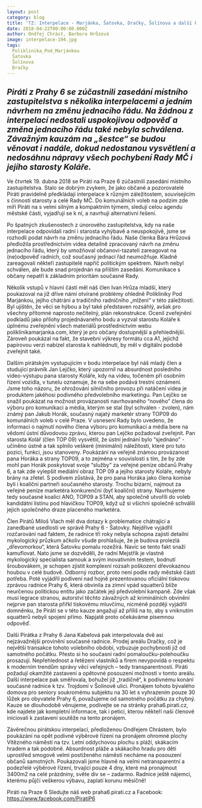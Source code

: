 ```yaml
---
layout: post
category: blog
title: 'TZ: Interpelace - Marjánka, Šatovka, Dračky, Šolínova a další kauzy'
date: 2018-04-22T00:00:00.000Z
author: Ondřej Chrást, Barbora Hrůzová
image: interpelace-194.jpg
tags:
  Poliklinika_Pod_Marjánkou
  Šatovka
  Šolínova
  Dračky
---
```

*Piráti z Prahy 6 se zúčastnili zasedání místního zastupitelstva s několika interpelacemi a jedním návrhem na změnu jednacího řádu. Na žádnou z interpelací nedostali uspokojivou odpověď a změna jednacího řádu také nebyla schválena. Závažným kauzám na „šestce“ se budou věnovat i nadále, dokud nedostanou vysvětlení a nedosáhnu nápravy všech pochybení Rady MČ i jejího starosty Koláře.*
----
Ve čtvrtek 19. dubna 2018 se Piráti na Praze 6 zúčastnili zasedání místního zastupitelstva. Stalo se dobrým zvykem, že jako občané a pozorovatelé Piráti pravidelně předkládají interpelace k různým záležitostem, souvisejícím s činností starosty a celé Rady MČ. Do komunálních voleb na podzim zde míří Piráti na s velmi silným a kompaktním týmem, sledují celou agendu městské části, vyjadřují se k ní, a navrhují alternativní řešení.
 
Po špatných zkušenostech z únorového zastupitelstva, kdy na naše interpelace odpovídali radní i starosta vyhýbavě a neuspokojivě, jsme se rozhodli podat návrh na změnu jednacího řádu. Naše členka Bára Hrůzová předložila prostřednictvím videa detailně zpracovaný návrh na změnu jednacího řádu, který by umožňoval občanovi-tazateli zareagovat na (ne)odpověď radních, což současný jednací řád neumožňuje. Kladně zareagovali někteří zastupitelé napříč politickým spektrem. Návrh nebyl schválen, ale bude snad projednán na příštím zasedání. Komunikace s občany nepatří k základním prioritám současné Rady.
 
Několik vstupů v hlavní části měl náš člen Ivan Hrůza mladší, který poukazoval na již dříve námi otvírané problémy ohledně Polikliniky Pod Marjánkou, jejího chátrání a tradičního radničního „mlžení“ v této záležitosti. Byl ujištěn, že věci se hýbou a byl také představen rozsáhlý, avšak pro všechny přítomné naprosto nečitelný, plán rekonstrukce. Ocenil zveřejnění podkladů jako přílohy projednávaného bodu a vyzval starostu Koláře k úplnému zveřejnění všech materiálů prostřednictvím webu poliklinikamarjanka.com, který je pro občany dostupnější a přehlednější. Zároveň poukázal na fakt, že stavební výkresy formátu cca A1, jejichž papírovou verzi nabízel starosta k nahlédnutí, by měl v digitální podobě zveřejnit také.
 
Dalším pirátským vystupujícím v bodu interpelace byl náš mladý člen a studující právník Jan Lejčko, který upozornil na absurdnost posledního video-výstupu pana starosty Koláře, kdy na videu, točeném při osobním řízení vozidla, v tunelu oznamuje, že na sebe podává trestní oznámení. Jsme toho názoru, že ohrožování silničního provozu při natáčení videa je produktem jakéhosi podivného předvolebního marketingu. Pan Lejčko se snažil poukázat na možnost provázanosti navrhovaného “nového” člena do výboru pro komunikaci a média, kterým se stal (byl schválen - zvolen), nám známý pan Jakub Horák, současný najatý marketér strany TOP09 do komunálních voleb v celé Praze. V usnesení Rady bylo uvedeno, že informaci o najmutí nového člena výboru pro komunikaci a média bere na vědomí ústní důvodovou zprávu, kterou pan Lejčko požadoval zveřejnit. Pan starosta Kolář (člen TOP 09) vysvětlil, že ústní jednání bylo “sjednáno” - učiněno ústně a tak splnilo veškeré (minimální) náležitosti, které pro tuto pozici, funkci, jsou stanoveny. Poukázání na veřejně známou provázanost pana Horáka a strany TOP09, a to zejména v souvislosti s tím, že by zde mohl pan Horák poskytovat svoje “služby” za veřejné peníze občanů Prahy 6, a tak zde vylepšit mediální obraz TOP 09 a jejího starosty Koláře, nebyly brány na zřetel. S podivem zůstává, že pro pana Horáka jako člena komise byli i koaliční partneři současného starosty. Trochu bizarní, najmout za veřejné peníze marketéra konkurenční (byť koaliční) strany. Navrhujeme tedy současné koalici ANO, TOP09 a STAN, aby společně utvořili do voleb kandidátní listinu pod hlavičkou TOP09, když už si všichni společně schválili jejich společného draze placeného marketéra.
 
Člen Pirátů Miloš Vlach měl dva dotazy k problematice chátrající a zanedbané usedlosti ve správě Prahy 6 - Šatovky. Nejdříve vyjádřil rozčarování nad faktem, že radnice tři roky nebyla schopna zajisti detailní mykologický průzkum ačkoliv všude prohlašuje, že je budova prolezlá „dřevomorkou“, která Šatovku pomalu rozežírá. Navíc se tento fakt snaží kamuflovat. Nato jsme se dozvěděli, že radní Mejstřík je vlastně mykologický specialista samouk a svým inovativním testem, bodnutí šroubovákem, je schopen zjistit komplexní rozsah poškození dřevokaznou houbou v celé budově. Odborný rozbor, proto není podle rady městské části potřeba. Poté vyjádřil podivení nad hojně prezentovanou oficiální tiskovou zprávou radnice Prahy 6, která obvinila za zimní vpád squatterů blíže neurčenou politickou entitu jako začátek její předvolební kampaně. Zde však musí legrace stranou, autorství těchto závažných až kriminálních obvinění nejprve pan starosta přiřkl tiskovému mluvčímu, nicméně později vyjádřil domněnku, že Piráti se v této kauze angažují až příliš na to, aby s vniknutím squatterů nebyli spojeni přímo. Napjatě proto očekáváme písemnou odpověď.
 
Další Pirátka z Prahy 6 Jana Kabelová pak interpelovala dvě asi nejzávažnější provinění současné radnice. Prodej areálu Dračky, což je největší transakce tohoto volebního období, vzbuzuje pochybnosti již od samotného počátku. Přesto si ho současní radní pomaloučku-polehoučku prosazují. Nepřehlednost a řetězení vlastníků a firem nevypovídá o respektu k moderním trendům správy věcí veřejných – tedy transparentnosti. Piráti požadují okamžité zastavení a opětovné posouzení možností v tomto areálu. Další interpelace pak směřovala, bohužel již „tradičně“, k podivnému konání současné radnice k tzv. Trojdomí v Šolínově ulici. Pronájem tohoto bývalého domova pro seniory soukromému subjektu na 30 let s vyhrazením pouze 30 lůžek pro obyvatele Prahy 6, považujeme od samotného počátku za chybný. Kauze se dlouhodobě věnujeme, podívejte se na stránky praha6.pirati.cz, kde najdete jak kompletní informace, tak i petici, kterou někteří naši členové iniciovali k zastavení soutěže na tento pronájem.
 
Závěrečnou pirátskou interpelací, předloženou Ondřejem Chrástem, bylo poukázání na opět podivné výběrové řízení na pronájem ohromné plochy Vítězného náměstí na tzv. Letní oddychovou plochu s pláží, skákacím hradem a tak podobně. Absurdnost pláže a skákacího hradu pro děti uprostřed smogově velmi postiženého náměstí necháme na posouzení občanů samotných. Poukazovali jsme hlavně na velmi netransparentní a podezřelé výběrové řízení, trvající pouze 4 dny, které má pronajmout 3400m2 na celé prázdniny, světe div se – zadarmo. Radnice ještě nájemci, kterému půjčí veškerou výbavu, zaplatí korunu měsíčně!

Piráti na Praze 6
Sledujte náš web praha6.pirati.cz 
a Facebook: https://www.facebook.com/PiratiP6
